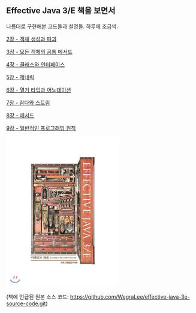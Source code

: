 ## Effective Java 3/E 책을 보면서

나름대로 구현해본 코드들과 설명들. 하루에 조금씩.

[2장 - 객체 생성과 파괴](https://github.com/ziippy/EffectiveJava/tree/master/src/chapter2)

[3장 - 모든 객체의 공통 메서드](https://github.com/ziippy/EffectiveJava/tree/master/src/chapter3)

[4장 - 클래스와 인터페이스](https://github.com/ziippy/EffectiveJava/tree/master/src/chapter4)

[5장 - 제네릭](https://github.com/ziippy/EffectiveJava/tree/master/src/chapter5)

[6장 - 열거 타입과 어노테이션](https://github.com/ziippy/EffectiveJava/tree/master/src/chapter6)

[7장 - 람다와 스트림](https://github.com/ziippy/EffectiveJava/tree/master/src/chapter7)

[8장 - 메서드](https://github.com/ziippy/EffectiveJava/tree/master/src/chapter8)

[9장 - 일반적인 프로그래밍 원칙](https://github.com/ziippy/EffectiveJava/tree/master/src/chapter9)

<img src="https://github.com/ziippy/EffectiveJava/blob/master/effective_java_3e.jpg?raw=true" width="300" height="400">

(책에 언급된 원본 소스 코드: https://github.com/WegraLee/effective-java-3e-source-code.git)
